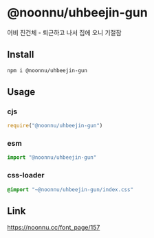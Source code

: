 # @noonnu/uhbeejin-gun
어비 진건체 - 퇴근하고 나서 집에 오니 기절잠

## Install
```sh
npm i @noonnu/uhbeejin-gun
```
## Usage
### cjs
```js
require("@noonnu/uhbeejin-gun")
```
### esm
```js
import "@noonnu/uhbeejin-gun"
```
### css-loader
```css
@import "~@noonnu/uhbeejin-gun/index.css"
```

## Link
https://noonnu.cc/font_page/157